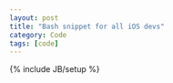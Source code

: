 ```yaml
---
layout: post
title: "Bash snippet for all iOS devs"
category: Code
tags: [code]
---
```

{% include JB/setup %}

<script src="https://gist.github.com/2148440.js"> </script>

